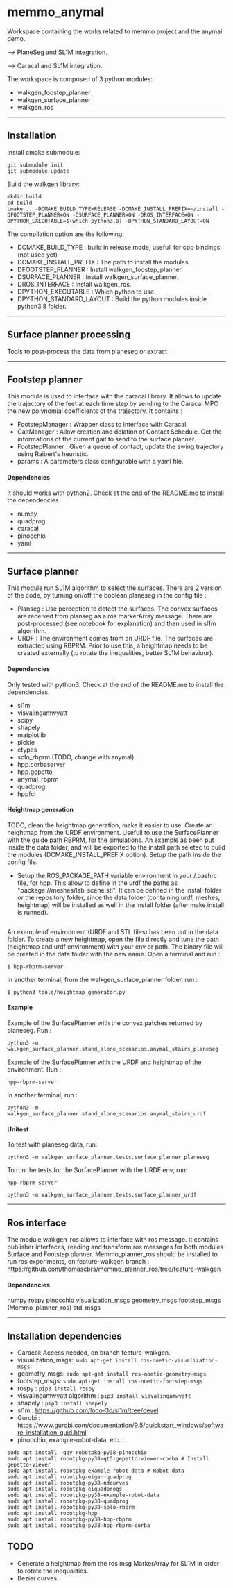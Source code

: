 # memmo_anymal
Workspace containing the works related to memmo project and the anymal demo.

--> PlaneSeg and SL1M integration.

--> Caracal and SL1M integration.

The workspace is composed of 3 python modules:
- walkgen_foostep_planner
- walkgen_surface_planner
- walkgen_ros
---
## Installation
Install cmake submodule:
```
git submodule init
git submodule update
```

Build the walkgen library:
```
mkdir build
cd build
cmake .. -DCMAKE_BUILD_TYPE=RELEASE -DCMAKE_INSTALL_PREFIX=~/install -DFOOTSTEP_PLANNER=ON -DSURFACE_PLANNER=ON -DROS_INTERFACE=ON -DPYTHON_EXECUTABLE=$(which python3.8) -DPYTHON_STANDARD_LAYOUT=ON
```


The compilation option are the following:
- DCMAKE_BUILD_TYPE : build in release mode, usefull for cpp bindings (not used yet)
- DCMAKE_INSTALL_PREFIX : The path to install the modules.
- DFOOTSTEP_PLANNER : Install walkgen_foostep_planner.
- DSURFACE_PLANNER : Install walkgen_surface_planner.
- DROS_INTERFACE : Install walkgen_ros.
- DPYTHON_EXECUTABLE : Which python to use.
- DPYTHON_STANDARD_LAYOUT : Build the python modules inside python3.8 folder.
---

## Surface planner processing
Tools to post-process the data from planeseg or extract

---

## Footstep planner
This module is used to interface with the caracal library. It allows to update the trajectory of the feet at each time step by sending to the Caracal MPC the new polynomial coefficients of the trajectory. It contains :
- FootstepManager : Wrapper class to interface with Caracal.
- GaitManager : Allow creation and delation of Contact Schedule. Get the informations of the current gait to send to the surface planner.
- FootstepPlanner : Given a queue of contact, update the swing trajectory using Raibert's heuristic.
- params : A parameters class configurable with a yaml file.

#### Dependencies
It should works with python2. Check at the end of the README.me to install the dependencies.
- numpy
- quadprog
- caracal
- pinocchio
- yaml
---

## Surface planner
This module run SL1M algorithm to select the surfaces. There are 2 version of the code, by turning on/off the boolean planeseg in the config file :

- Planseg : Use perception to detect the surfaces. The convex surfaces are received from planseg as a ros markerArray message. There are post-processed (see notebook for explanation) and then used in sl1m algorithm.
- URDF : The environment comes from an URDF file. The surfaces are extracted using RBPRM. Prior to use this, a heightmap needs to be created externally (to rotate the inequalities, better SL1M behaviour).

#### Dependencies
Only tested with python3. Check at the end of the README.me to install the dependencies.
- sl1m
- visvalingamwyatt
- scipy
- shapely
- matplotlib
- pickle
- ctypes
- solo_rbprm (TODO, change with anymal)
- hpp.corbaserver
- hpp.gepetto
- anymal_rbprm
- quadprog
- hppfcl

#### Heightmap generation
TODO, clean the heightmap generation, make it easier to use.
Create an heightmap from the URDF environment. Usefull to use the SurfacePlanner with the guide path RBPRM, for the simulations. An example as been put inside the data folder, and will be exported to the install path seletec to build the modules (DCMAKE_INSTALL_PREFIX option). Setup the path inside the config file.

- Setup the ROS_PACKAGE_PATH variable environment in your /.bashrc file, for hpp. This allow to define in the urdf the paths as "package://meshes/lab_scene.stl". It can be defined in the install folder or the repository folder, since the data folder (containing urdf, meshes, heightmap) will be installed as well in the install folder (after make install is runned).
```export ROS_PACKAGE_PATH=your_path/memmo_anymal/walkgen_surface_planner/python/walkgen_surface_planner/data:$ROS_PACKAGE_PATH
```
An example of environment (URDF and STL files) has been put in the data folder.
To create a new heightmap, open the file directly and tune the path (heightmap and urdf environment) with your env or path. The binary file will be created in the data folder with the new name. Open a terminal and run :
```
$ hpp-rbprm-server
```

In another terminal, from the walkgen_surface_planner folder, run :
```
$ python3 tools/heightmap_generator.py
```

#### Example
Example of the SurfacePlanner with the convex patches returned by planeseg. Run :
```
python3 -m walkgen_surface_planner.stand_alone_scenarios.anymal_stairs_planeseg
```

Example of the SurfacePlanner with the URDF and heightmap of the environment. Run :
```
hpp-rbprm-server
```
In another terminal, run :
```
python3 -m walkgen_surface_planner.stand_alone_scenarios.anymal_stairs_urdf
```

#### Unitest
To test with planeseg data, run:
```
python3 -m walkgen_surface_planner.tests.surface_planner_planeseg
```



To run the tests for the SurfacePlanner with the URDF env, run:
```
hpp-rbprm-server
```
```
python3 -m walkgen_surface_planner.tests.surface_planner_urdf
```


---

## Ros interface
The module walkgen_ros allows to interface with ros message. It contains publisher interfaces, reading and transform ros messages for both modules Surface and Footstep planner. Memmo_planner_ros should be installed to run ros experiments, on feature-walkgen branch : https://github.com/thomascbrs/memmo_planner_ros/tree/feature-walkgen

#### Dependencies
numpy
rospy
pinocchio
visualization_msgs
geometry_msgs
footstep_msgs (Memmo_planner_ros)
std_msgs

---
## Installation dependencies
- Caracal: Access needed, on branch feature-walkgen.
- visualization_msgs: ```sudo apt-get install ros-noetic-visualization-msgs```
- geometry_msgs: ```sudo apt-get install ros-noetic-geometry-msgs```
- footstep_msgs: ```sudo apt-get install ros-noetic-footstep-msgs```
- rospy : ```pip3 install rospy```
- visvalingamwyatt algorithm : ```pip3 install visvalingamwyatt```
- shapely : ```pip3 install shapely```
- sl1m : https://github.com/loco-3d/sl1m/tree/devel
- Gurobi : https://www.gurobi.com/documentation/9.5/quickstart_windows/software_installation_guid.html
- pinocchio, example-robot-data, etc..:
```
sudo apt install -qqy robotpkg-py38-pinocchio
sudo apt install robotpkg-py38-qt5-gepetto-viewer-corba # Install gepetto-viewer
sudo apt install robotpkg-example-robot-data # Robot data
sudo apt install robotpkg-eigen-quadprog
sudo apt install robotpkg-py38-ndcurves
sudo apt install robotpkg-eiquadprogs
sudo apt install robotpkg-py38-example-robot-data
sudo apt install robotpkg-py38-quadprog
sudo apt install robotpkg-py38-solo-rbprm
sudo apt install robotpkg-hpp
sudo apt install robotpkg-py38-hpp-rbprm
sudo apt install robotpkg-py38-hpp-rbprm-corba
```

## TODO
- Generate a heightmap from the ros msg MarkerArray for SL1M in order to rotate the inequalities.
-  Bezier curves.
